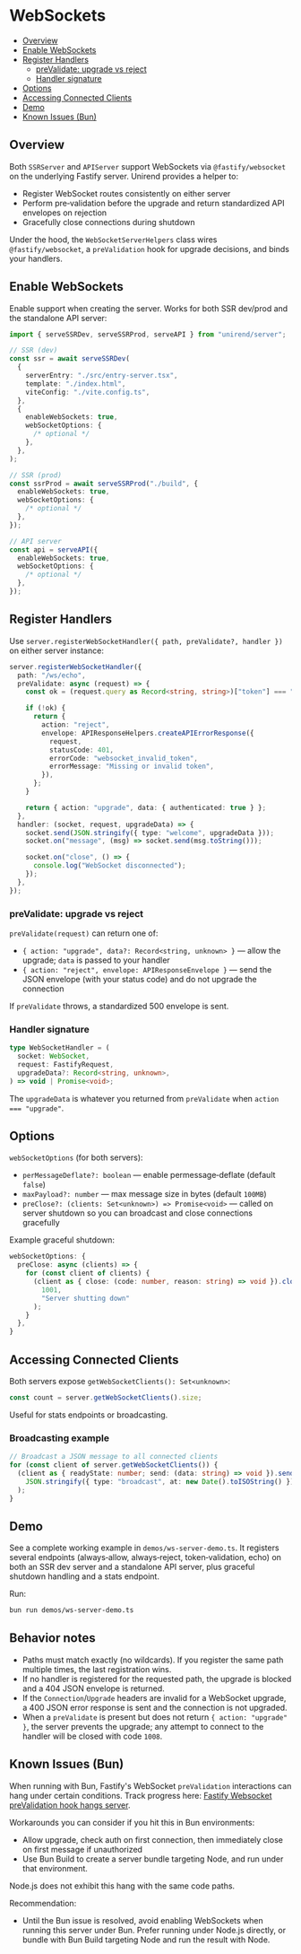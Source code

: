 # WebSockets

<!-- toc -->

- [Overview](#overview)
- [Enable WebSockets](#enable-websockets)
- [Register Handlers](#register-handlers)
  - [preValidate: upgrade vs reject](#prevalidate-upgrade-vs-reject)
  - [Handler signature](#handler-signature)
- [Options](#options)
- [Accessing Connected Clients](#accessing-connected-clients)
- [Demo](#demo)
- [Known Issues (Bun)](#known-issues-bun)

<!-- tocstop -->

## Overview

Both `SSRServer` and `APIServer` support WebSockets via `@fastify/websocket` on the underlying Fastify server. Unirend provides a helper to:

- Register WebSocket routes consistently on either server
- Perform pre‑validation before the upgrade and return standardized API envelopes on rejection
- Gracefully close connections during shutdown

Under the hood, the `WebSocketServerHelpers` class wires `@fastify/websocket`, a `preValidation` hook for upgrade decisions, and binds your handlers.

## Enable WebSockets

Enable support when creating the server. Works for both SSR dev/prod and the standalone API server:

```ts
import { serveSSRDev, serveSSRProd, serveAPI } from "unirend/server";

// SSR (dev)
const ssr = await serveSSRDev(
  {
    serverEntry: "./src/entry-server.tsx",
    template: "./index.html",
    viteConfig: "./vite.config.ts",
  },
  {
    enableWebSockets: true,
    webSocketOptions: {
      /* optional */
    },
  },
);

// SSR (prod)
const ssrProd = await serveSSRProd("./build", {
  enableWebSockets: true,
  webSocketOptions: {
    /* optional */
  },
});

// API server
const api = serveAPI({
  enableWebSockets: true,
  webSocketOptions: {
    /* optional */
  },
});
```

## Register Handlers

Use `server.registerWebSocketHandler({ path, preValidate?, handler })` on either server instance:

```ts
server.registerWebSocketHandler({
  path: "/ws/echo",
  preValidate: async (request) => {
    const ok = (request.query as Record<string, string>)["token"] === "yes";

    if (!ok) {
      return {
        action: "reject",
        envelope: APIResponseHelpers.createAPIErrorResponse({
          request,
          statusCode: 401,
          errorCode: "websocket_invalid_token",
          errorMessage: "Missing or invalid token",
        }),
      };
    }

    return { action: "upgrade", data: { authenticated: true } };
  },
  handler: (socket, request, upgradeData) => {
    socket.send(JSON.stringify({ type: "welcome", upgradeData }));
    socket.on("message", (msg) => socket.send(msg.toString()));

    socket.on("close", () => {
      console.log("WebSocket disconnected");
    });
  },
});
```

### preValidate: upgrade vs reject

`preValidate(request)` can return one of:

- `{ action: "upgrade", data?: Record<string, unknown> }` — allow the upgrade; `data` is passed to your handler
- `{ action: "reject", envelope: APIResponseEnvelope }` — send the JSON envelope (with your status code) and do not upgrade the connection

If `preValidate` throws, a standardized 500 envelope is sent.

### Handler signature

```ts
type WebSocketHandler = (
  socket: WebSocket,
  request: FastifyRequest,
  upgradeData?: Record<string, unknown>,
) => void | Promise<void>;
```

The `upgradeData` is whatever you returned from `preValidate` when `action === "upgrade"`.

## Options

`webSocketOptions` (for both servers):

- `perMessageDeflate?: boolean` — enable permessage‑deflate (default `false`)
- `maxPayload?: number` — max message size in bytes (default `100MB`)
- `preClose?: (clients: Set<unknown>) => Promise<void>` — called on server shutdown so you can broadcast and close connections gracefully

Example graceful shutdown:

```ts
webSocketOptions: {
  preClose: async (clients) => {
    for (const client of clients) {
      (client as { close: (code: number, reason: string) => void }).close(
        1001,
        "Server shutting down"
      );
    }
  },
}
```

## Accessing Connected Clients

Both servers expose `getWebSocketClients(): Set<unknown>`:

```ts
const count = server.getWebSocketClients().size;
```

Useful for stats endpoints or broadcasting.

### Broadcasting example

```ts
// Broadcast a JSON message to all connected clients
for (const client of server.getWebSocketClients()) {
  (client as { readyState: number; send: (data: string) => void }).send(
    JSON.stringify({ type: "broadcast", at: new Date().toISOString() }),
  );
}
```

## Demo

See a complete working example in `demos/ws-server-demo.ts`. It registers several endpoints (always‑allow, always‑reject, token‑validation, echo) on both an SSR dev server and a standalone API server, plus graceful shutdown handling and a stats endpoint.

Run:

```bash
bun run demos/ws-server-demo.ts
```

## Behavior notes

- Paths must match exactly (no wildcards). If you register the same path multiple times, the last registration wins.
- If no handler is registered for the requested path, the upgrade is blocked and a 404 JSON envelope is returned.
- If the `Connection`/`Upgrade` headers are invalid for a WebSocket upgrade, a 400 JSON error response is sent and the connection is not upgraded.
- When a `preValidate` is present but does not return `{ action: "upgrade" }`, the server prevents the upgrade; any attempt to connect to the handler will be closed with code `1008`.

## Known Issues (Bun)

When running with Bun, Fastify's WebSocket `preValidation` interactions can hang under certain conditions. Track progress here: [Fastify Websocket preValidation hook hangs server](https://github.com/oven-sh/bun/issues/22119).

Workarounds you can consider if you hit this in Bun environments:

- Allow upgrade, check auth on first connection, then immediately close on first message if unauthorized
- Use Bun Build to create a server bundle targeting Node, and run under that environment.

Node.js does not exhibit this hang with the same code paths.

Recommendation:

- Until the Bun issue is resolved, avoid enabling WebSockets when running this server under Bun. Prefer running under Node.js directly, or bundle with Bun Build targeting Node and run the result with Node.
